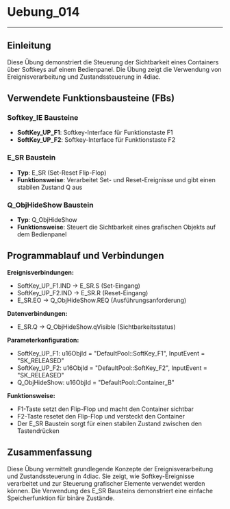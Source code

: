 # Uebung_014

* * * * * * * * * *

## Einleitung
Diese Übung demonstriert die Steuerung der Sichtbarkeit eines Containers über Softkeys auf einem Bedienpanel. Die Übung zeigt die Verwendung von Ereignisverarbeitung und Zustandssteuerung in 4diac.

## Verwendete Funktionsbausteine (FBs)

### Softkey_IE Bausteine
- **SoftKey_UP_F1**: Softkey-Interface für Funktionstaste F1
- **SoftKey_UP_F2**: Softkey-Interface für Funktionstaste F2

### E_SR Baustein
- **Typ**: E_SR (Set-Reset Flip-Flop)
- **Funktionsweise**: Verarbeitet Set- und Reset-Ereignisse und gibt einen stabilen Zustand Q aus

### Q_ObjHideShow Baustein
- **Typ**: Q_ObjHideShow
- **Funktionsweise**: Steuert die Sichtbarkeit eines grafischen Objekts auf dem Bedienpanel

## Programmablauf und Verbindungen

**Ereignisverbindungen:**
- SoftKey_UP_F1.IND → E_SR.S (Set-Eingang)
- SoftKey_UP_F2.IND → E_SR.R (Reset-Eingang)  
- E_SR.EO → Q_ObjHideShow.REQ (Ausführungsanforderung)

**Datenverbindungen:**
- E_SR.Q → Q_ObjHideShow.qVisible (Sichtbarkeitsstatus)

**Parameterkonfiguration:**
- SoftKey_UP_F1: u16ObjId = "DefaultPool::SoftKey_F1", InputEvent = "SK_RELEASED"
- SoftKey_UP_F2: u16ObjId = "DefaultPool::SoftKey_F2", InputEvent = "SK_RELEASED"
- Q_ObjHideShow: u16ObjId = "DefaultPool::Container_B"

**Funktionsweise:**
- F1-Taste setzt den Flip-Flop und macht den Container sichtbar
- F2-Taste resetet den Flip-Flop und versteckt den Container
- Der E_SR Baustein sorgt für einen stabilen Zustand zwischen den Tastendrücken

## Zusammenfassung
Diese Übung vermittelt grundlegende Konzepte der Ereignisverarbeitung und Zustandssteuerung in 4diac. Sie zeigt, wie Softkey-Ereignisse verarbeitet und zur Steuerung grafischer Elemente verwendet werden können. Die Verwendung des E_SR Bausteins demonstriert eine einfache Speicherfunktion für binäre Zustände.